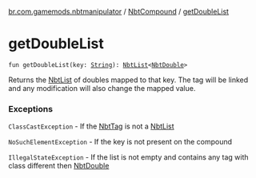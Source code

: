 [br.com.gamemods.nbtmanipulator](../index.md) / [NbtCompound](index.md) / [getDoubleList](./get-double-list.md)

# getDoubleList

`fun getDoubleList(key: `[`String`](https://kotlinlang.org/api/latest/jvm/stdlib/kotlin/-string/index.html)`): `[`NbtList`](../-nbt-list/index.md)`<`[`NbtDouble`](../-nbt-double/index.md)`>`

Returns the [NbtList](../-nbt-list/index.md) of doubles mapped to that key. The tag will be linked and any modification will
also change the mapped value.

### Exceptions

`ClassCastException` - If the [NbtTag](../-nbt-tag/index.md) is not a [NbtList](../-nbt-list/index.md)

`NoSuchElementException` - If the key is not present on the compound

`IllegalStateException` - If the list is not empty and contains any tag with class different then [NbtDouble](../-nbt-double/index.md)